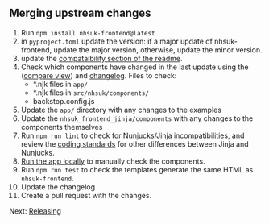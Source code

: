 ## Merging upstream changes

1. Run `npm install nhsuk-frontend@latest`
2. in `pyproject.toml` update the version: if a major update of nhsuk-frontend, update the major version, otherwise, update the minor version.
3. update the [compataibility section of the readme](../README.md#Compatibility).
4. Check which components have changed in the last update using the ([compare view](https://github.com/nhsuk/nhsuk-frontend/compare/v9.3.0...v9.5.2)) and [changelog](https://github.com/nhsuk/nhsuk-frontend/blob/main/CHANGELOG.md). Files to check:
   - *.njk files in `app/`
   - *.njk files in `src/nhsuk/components/`
   - backstop.config.js
5. Update the `app/` directory with any changes to the examples
6. Update the `nhsuk_frontend_jinja/components` with any changes to the components themselves
7. Run `npm run lint` to check for Nunjucks/Jinja incompatibilities, and review the [coding standards](./coding-standards.md) for other differences between Jinja and Nunjucks.
8. [Run the app locally](./running-locally.md) to manually check the components.
9. Run `npm run test` to check the templates generate the same HTML as `nhsuk-frontend`.
10. Update the changelog
11. Create a pull request with the changes.

Next: [Releasing](releasing.md)
